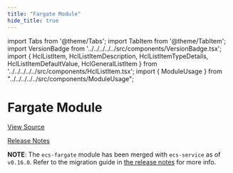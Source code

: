 ```yaml
---
title: "Fargate Module"
hide_title: true
---
```


import Tabs from '@theme/Tabs';
import TabItem from '@theme/TabItem';
import VersionBadge from '../../../../../src/components/VersionBadge.tsx';
import { HclListItem, HclListItemDescription, HclListItemTypeDetails, HclListItemDefaultValue, HclGeneralListItem } from '../../../../../src/components/HclListItem.tsx';
import { ModuleUsage } from "../../../../../src/components/ModuleUsage";

<VersionBadge repoTitle="Amazon ECS" version="0.35.6" lastModifiedVersion="0.24.1"/>

# Fargate Module

<a href="https://github.com/gruntwork-io/terraform-aws-ecs/tree/v0.35.6/modules/ecs-fargate" className="link-button" title="View the source code for this module in GitHub.">View Source</a>

<a href="https://github.com/gruntwork-io/terraform-aws-ecs/releases/tag/v0.24.1" className="link-button" title="Release notes for only versions which impacted this module.">Release Notes</a>

**NOTE**: The `ecs-fargate` module has been merged with `ecs-service` as of `v0.16.0`. Refer to the migration
guide in [the release notes](https://github.com/gruntwork-io/terraform-aws-ecs/releases/tag/v0.16.0) for more info.


<!-- ##DOCS-SOURCER-START
{
  "originalSources": [
    "https://github.com/gruntwork-io/terraform-aws-ecs/tree/v0.35.6/modules/ecs-fargate/readme.md",
    "https://github.com/gruntwork-io/terraform-aws-ecs/tree/v0.35.6/modules/ecs-fargate/variables.tf",
    "https://github.com/gruntwork-io/terraform-aws-ecs/tree/v0.35.6/modules/ecs-fargate/outputs.tf"
  ],
  "sourcePlugin": "module-catalog-api",
  "hash": "a8dfaa08e6f05804287c19bc7ca802fc"
}
##DOCS-SOURCER-END -->
